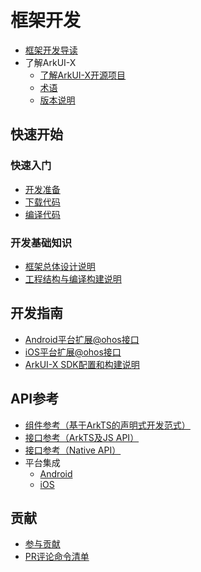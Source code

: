 # 框架开发

- [框架开发导读](framework-dev-guide.md)
- 了解ArkUI-X
  - [了解ArkUI-X开源项目](../ArkUI-X-Overview-zh.md)
  - [术语](../glossary.md)
  - [版本说明](../release-notes/README.md)

## 快速开始

### 快速入门

- [开发准备](./quick-start/start-overview.md)
- [下载代码](./quick-start/start-with-download.md)
- [编译代码](./quick-start/start-with-build.md)

### 开发基础知识

- [框架总体设计说明](design/design-overview.md)
- [工程结构与编译构建说明](quick-start/project-structure-guide.md)

## 开发指南

- [Android平台扩展@ohos接口](tutorial/how-to-archieve-arkts-interface-on-android.md)
- [iOS平台扩展@ohos接口](tutorial/how-to-archieve-arkts-interface-on-ios.md)
- [ArkUI-X SDK配置和构建说明](tutorial/how-to-package-arkui-x-sdk.md)

## API参考

- [组件参考（基于ArkTS的声明式开发范式）](../application-dev/reference/arkui-ts/README.md)
- [接口参考（ArkTS及JS API）](../application-dev/reference/apis/README.md)
- [接口参考（Native API）](../application-dev/reference/native-apis/README.md)
- 平台集成
  - [Android](../application-dev/reference/arkui-for-android/README.md)
  - [iOS](../application-dev/reference/arkui-for-ios/README.md)

## 贡献

- [参与贡献](../contribute/README.md)
- [PR评论命令清单](../contribute/pr-command.md)